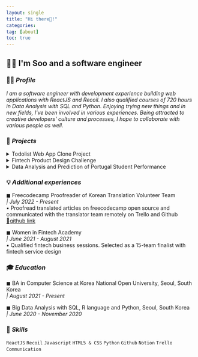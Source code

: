 ```yaml
---
layout: single
title: "Hi there👋!"
categories:
tag: [about]
toc: true
---
```


## 👩‍💻 I'm Soo and a software engineer

### 🙋‍♀️ _Profile_

<i>I am a software engineer with development experience building web applications with ReactJS and Recoil. I also qualified courses of 720 hours in Data Analysis with SQL and Python. Enjoying trying new things and in new fields, I've been involved in various experiences. Being attracted to creative developers' culture and processes, I hope to collaborate with various people as well.</i>

### 🚀 _Projects_

<details>
      <summary>Todolist Web App Clone Project</summary> 
      <i>|  December 2021 - Present</i> <br>
      <br>
      <i>▪ Developed front-end user experience using React JS, Recoil, Material UI, and REST APIs<br>
      ▪ Built app with React and while managing State through Asynchronous Recoil Atom<br>
      ▪ Analyzed the target application's structure to clone<br></i> <br>
      <img src="../images/2022-07-27-first/todoclone.gif"><br>
      <br>
      <a href="https://github.com/kenna-hwa/clonemate-front">🔗github Link</a><br>
      <br>
</details>
<details>
      <summary>Fintech Product Design Challenge</summary>
      <i>|  June 2021 - August 2021</i> <br>
      <br>
      <i>▪ Designed an idea, showing investment information and its correlation between social network service analysis and stock price<br>
      ▪ Conducted interviews and carried out paper research on 100 target users<br>
      ▪ Selected as a 15-team finalist and won $1,000 budget for the service idea<br></i> <br>
      <img src="../images/2022-07-27-first/Untitled (1).png"> <br>
      <br>
</details>
<details>
      <summary>Data Analysis and Prediction of Portugal Student Performance</summary>
      <i>|  October 2021 - November 2021</i> <br>
      <br>
      <i>▪ Analyzed the main variables that affect students' grades to identify better variable combinations<br>
      ▪ Used machine learning with Random Forest Model of scikit-learn in Python<br>
      ▪ Searched related research and papers to analyze given data set<br></i> <br>
      <br>
</details>

### 💡 _Additional experiences_

◼ Freecodecamp Proofreader of Korean Translation Volunteer Team <br>
_| July 2022 - Present_ <br>
▪ Proofread translated articles on freecodecamp open source and communicated with the translator team remotely on Trello and Github<br>
<a href="https://github.com/boyeonihn/freecodecamp-korean">🔗github link</a><br>

◼ Women in Fintech Academy<br>
_| June 2021 - August 2021_ <br>
▪ Qualified fintech business sessions. Selected as a 15-team finalist with fintech service design<br>

### 🎓 _Education_

◼ BA in Computer Science at Korea National Open University, Seoul, South Korea<br>
_| August 2021 - Present_ <br>

◼ Big Data Analysis with SQL, R language and Python, Seoul, South Korea<br>
_| June 2020 - November 2020_ <br>

### 🔧 _Skills_

`ReactJS` `Recoil` `Javascript` `HTML5 & CSS` `Python` `Github` `Notion` `Trello` `Communication`
<br>
<br>
